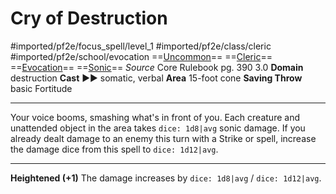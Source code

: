 # Cry of Destruction
#imported/pf2e/focus_spell/level_1 #imported/pf2e/class/cleric #imported/pf2e/school/evocation 
==[Uncommon](uncommon.md)== ==[Cleric](rules/traits/cleric.md)== ==[Evocation](evocation.md)== ==[Sonic](sonic.md)==
*Source* Core Rulebook pg. 390 3.0
**Domain** destruction
**Cast** ►► somatic, verbal
**Area** 15-foot cone
**Saving Throw** basic Fortitude

---
Your voice booms, smashing what's in front of you. Each creature and unattended object in the area takes `dice: 1d8|avg` sonic damage. If you already dealt damage to an enemy this turn with a Strike or spell, increase the damage dice from this spell to `dice: 1d12|avg`.

<hr>

**Heightened (+1)** The damage increases by `dice: 1d8|avg` / `dice: 1d12|avg`.
